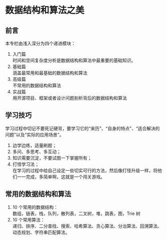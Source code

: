# 数据结构和算法之美

## 前言

本专栏由浅入深分为四个递进模块：

1. 入门篇
   <br>时间和空间复杂度分析是数据结构和算法中最重要的基础知识。
2. 基础篇
   <br>涵盖最常用和最基础的数据结构和算法
3. 高级篇
   <br>不常用的数据结构和算法
4. 实战篇
   <br>用开源项目、框架或者设计问题剖析背后的数据结构和算法

## 学习技巧

学习过程中切记不要死记硬背，要学习它的“来历”、“自身的特点”、“适合解决的问题”以及“实际的应用场景”。

1. 边学边练，适量刷题；
2. 多问、多思考、多互动；
3. 知识需要沉淀，不要试图一下掌握所有；
4. 打怪学习法；
   <br>在学习的过程中给自己设定一些切实可行的方法，然后像打怪升级一样，将他们一一完成，多简单啊，这就是一个闯关游戏。

## 常用的数据结构和算法

1. 10 个常用的数据结构：
   <br>数组，链表，栈，队列，散列表，二叉树，堆，跳表，图，Trie 树
2. 10 个常用算法：
   <br>递归、排序、二分查找、搜索、哈希算法、贪心算法、分治算法、回溯算法、动态规划、字符串匹配算法。
